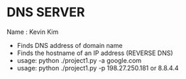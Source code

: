 
# DNS SERVER
Name : Kevin Kim
- Finds DNS address of domain name
- Finds the hostname of an IP address (REVERSE DNS)
- usage: python ./project1.py -a google.com
- usage: python ./project1.py -p 198.27.250.181 or 8.8.4.4

